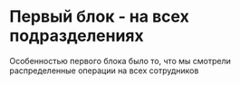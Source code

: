 # Первый блок - на всех подразделениях
Особенностью первого блока было то, что мы смотрели распределенные операции на всех сотрудников